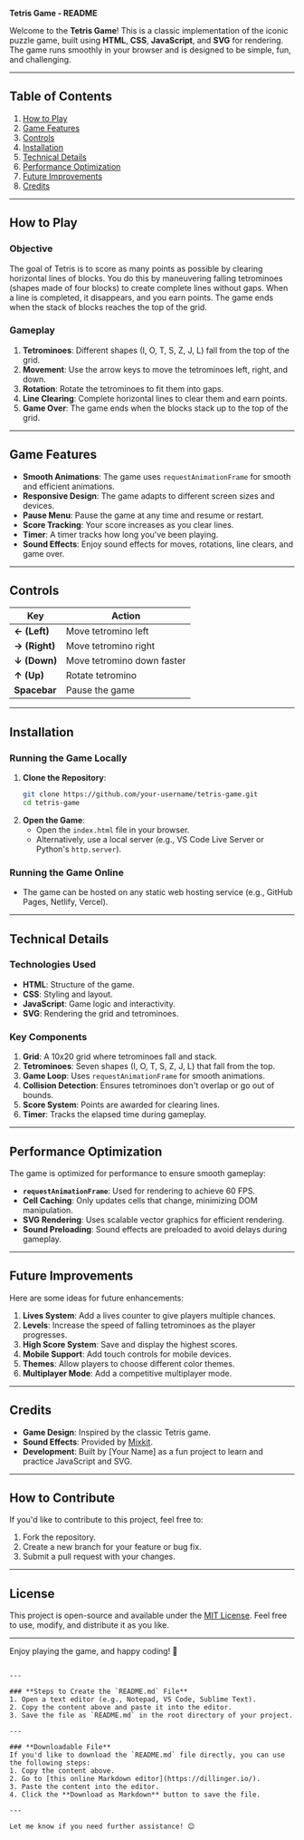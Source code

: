
 **Tetris Game - README**

Welcome to the **Tetris Game**! This is a classic implementation of the iconic puzzle game, built using **HTML**, **CSS**, **JavaScript**, and **SVG** for rendering. The game runs smoothly in your browser and is designed to be simple, fun, and challenging.

---

## **Table of Contents**
1. [How to Play](#how-to-play)
2. [Game Features](#game-features)
3. [Controls](#controls)
4. [Installation](#installation)
5. [Technical Details](#technical-details)
6. [Performance Optimization](#performance-optimization)
7. [Future Improvements](#future-improvements)
8. [Credits](#credits)

---

## **How to Play**

### **Objective**
The goal of Tetris is to score as many points as possible by clearing horizontal lines of blocks. You do this by maneuvering falling tetrominoes (shapes made of four blocks) to create complete lines without gaps. When a line is completed, it disappears, and you earn points. The game ends when the stack of blocks reaches the top of the grid.

### **Gameplay**
1. **Tetrominoes**: Different shapes (I, O, T, S, Z, J, L) fall from the top of the grid.
2. **Movement**: Use the arrow keys to move the tetrominoes left, right, and down.
3. **Rotation**: Rotate the tetrominoes to fit them into gaps.
4. **Line Clearing**: Complete horizontal lines to clear them and earn points.
5. **Game Over**: The game ends when the blocks stack up to the top of the grid.

---

## **Game Features**

- **Smooth Animations**: The game uses `requestAnimationFrame` for smooth and efficient animations.
- **Responsive Design**: The game adapts to different screen sizes and devices.
- **Pause Menu**: Pause the game at any time and resume or restart.
- **Score Tracking**: Your score increases as you clear lines.
- **Timer**: A timer tracks how long you've been playing.
- **Sound Effects**: Enjoy sound effects for moves, rotations, line clears, and game over.

---

## **Controls**

| Key            | Action                        |
|----------------|-------------------------------|
| **← (Left)**   | Move tetromino left           |
| **→ (Right)**  | Move tetromino right          |
| **↓ (Down)**   | Move tetromino down faster    |
| **↑ (Up)**     | Rotate tetromino              |
| **Spacebar**   | Pause the game                |

---

## **Installation**

### **Running the Game Locally**
1. **Clone the Repository**:
   ```bash
   git clone https://github.com/your-username/tetris-game.git
   cd tetris-game
   ```
2. **Open the Game**:
   - Open the `index.html` file in your browser.
   - Alternatively, use a local server (e.g., VS Code Live Server or Python's `http.server`).

### **Running the Game Online**
- The game can be hosted on any static web hosting service (e.g., GitHub Pages, Netlify, Vercel).

---

## **Technical Details**

### **Technologies Used**
- **HTML**: Structure of the game.
- **CSS**: Styling and layout.
- **JavaScript**: Game logic and interactivity.
- **SVG**: Rendering the grid and tetrominoes.

### **Key Components**
1. **Grid**: A 10x20 grid where tetrominoes fall and stack.
2. **Tetrominoes**: Seven shapes (I, O, T, S, Z, J, L) that fall from the top.
3. **Game Loop**: Uses `requestAnimationFrame` for smooth animations.
4. **Collision Detection**: Ensures tetrominoes don't overlap or go out of bounds.
5. **Score System**: Points are awarded for clearing lines.
6. **Timer**: Tracks the elapsed time during gameplay.

---

## **Performance Optimization**

The game is optimized for performance to ensure smooth gameplay:
- **`requestAnimationFrame`**: Used for rendering to achieve 60 FPS.
- **Cell Caching**: Only updates cells that change, minimizing DOM manipulation.
- **SVG Rendering**: Uses scalable vector graphics for efficient rendering.
- **Sound Preloading**: Sound effects are preloaded to avoid delays during gameplay.

---

## **Future Improvements**

Here are some ideas for future enhancements:
1. **Lives System**: Add a lives counter to give players multiple chances.
2. **Levels**: Increase the speed of falling tetrominoes as the player progresses.
3. **High Score System**: Save and display the highest scores.
4. **Mobile Support**: Add touch controls for mobile devices.
5. **Themes**: Allow players to choose different color themes.
6. **Multiplayer Mode**: Add a competitive multiplayer mode.

---

## **Credits**

- **Game Design**: Inspired by the classic Tetris game.
- **Sound Effects**: Provided by [Mixkit](https://mixkit.co/).
- **Development**: Built by [Your Name] as a fun project to learn and practice JavaScript and SVG.

---

## **How to Contribute**

If you'd like to contribute to this project, feel free to:
1. Fork the repository.
2. Create a new branch for your feature or bug fix.
3. Submit a pull request with your changes.

---

## **License**

This project is open-source and available under the [MIT License](LICENSE). Feel free to use, modify, and distribute it as you like.

---

Enjoy playing the game, and happy coding! 🚀
```

---

### **Steps to Create the `README.md` File**
1. Open a text editor (e.g., Notepad, VS Code, Sublime Text).
2. Copy the content above and paste it into the editor.
3. Save the file as `README.md` in the root directory of your project.

---

### **Downloadable File**
If you'd like to download the `README.md` file directly, you can use the following steps:
1. Copy the content above.
2. Go to [this online Markdown editor](https://dillinger.io/).
3. Paste the content into the editor.
4. Click the **Download as Markdown** button to save the file.

---

Let me know if you need further assistance! 😊